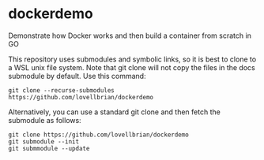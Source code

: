 # dockerdemo
Demonstrate how Docker works and then build a container from scratch in GO

This repository uses submodules and symbolic links, so it is best to clone to a WSL unix file system. Note that git clone will not copy the files in the docs submodule by default.  Use this command:

```console
git clone --recurse-submodules https://github.com/lovellbrian/dockerdemo
```
Alternatively, you can use a standard git clone and then fetch the submodule as follows:

```console
git clone https://github.com/lovellbrian/dockerdemo
git submodule --init
git submmodule --update
```
